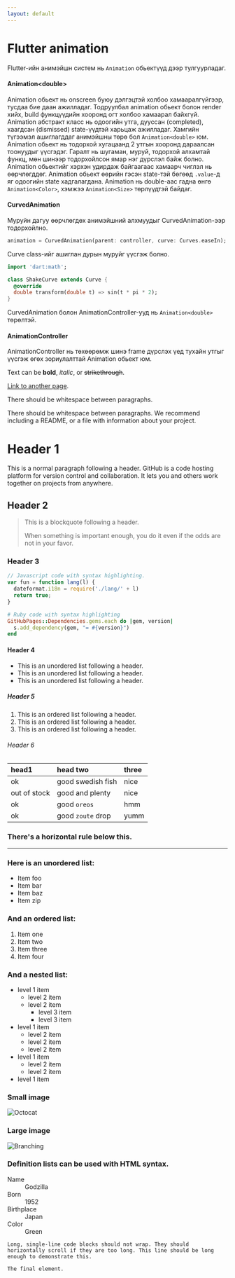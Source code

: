 ```yaml
---
layout: default
---
```


# Flutter animation
Flutter-ийн анимэйшн систем нь `Animation` обьектүүд дээр тулгуурладаг.
#### Animation&lt;double&gt;
Animation обьект нь onscreen буюу дэлгэцтэй холбоо хамааралгүйгээр, тусдаа бие даан ажилладаг. Тодруулбал animation обьект болон render хийх, build функцүүдийн хооронд огт холбоо хамаарал байхгүй. Animation абстракт класс нь одоогийн утга, дууссан (completed), хаагдсан (dismissed) state-үүдтэй харьцаж ажилладаг. Хамгийн түгээмэл ашиглагддаг анимэйшны төрө бол `Animation<double>` юм. Animation обьект нь тодорхой хугацаанд 2 утгын хооронд дараалсан тоонуудыг үүсгэдэг. Гаралт нь шугаман, муруй, тодорхой алхамтай функц, мөн шинээр тодорхойлсон ямар нэг дүрслэл байж болно. Animation обьектийг хэрхэн удирдаж байгаагаас хамаарч чиглэл нь өөрчлөгддөг. Animation обьект өөрийн гэсэн state-тэй бөгөөд `.value`-д яг одоогийн state хадгалагдана. Animation нь double-аас гадна өнгө `Animation<Color>`, хэмжээ `Animation<Size>` төрлүүдтэй байдаг.
#### Curved­Animation
Муруйн дагуу өөрчлөгдөх анимэйшний алхмуудыг CurvedAnimation-ээр тодорхойлно. 
```dart
animation = CurvedAnimation(parent: controller, curve: Curves.easeIn);
```
Curve class-ийг ашиглан дурын муруйг үүсгэж болно.
```dart
import 'dart:math';

class ShakeCurve extends Curve {
  @override
  double transform(double t) => sin(t * pi * 2);
}
```
CurvedAnimation болон AnimationController-ууд нь `Animation<double>` төрөлтэй.
#### AnimationController
AnimationController нь төхөөрөмж шинэ frame дүрслэх үед тухайн утгыг үүсгэж өгөх зориулалттай Animation обьект юм.









Text can be **bold**, _italic_, or ~~strikethrough~~.

[Link to another page](./another-page.html).

There should be whitespace between paragraphs.

There should be whitespace between paragraphs. We recommend including a README, or a file with information about your project.

# Header 1

This is a normal paragraph following a header. GitHub is a code hosting platform for version control and collaboration. It lets you and others work together on projects from anywhere.

## Header 2

> This is a blockquote following a header.
>
> When something is important enough, you do it even if the odds are not in your favor.

### Header 3

```js
// Javascript code with syntax highlighting.
var fun = function lang(l) {
  dateformat.i18n = require('./lang/' + l)
  return true;
}
```

```ruby
# Ruby code with syntax highlighting
GitHubPages::Dependencies.gems.each do |gem, version|
  s.add_dependency(gem, "= #{version}")
end
```

#### Header 4

*   This is an unordered list following a header.
*   This is an unordered list following a header.
*   This is an unordered list following a header.

##### Header 5

1.  This is an ordered list following a header.
2.  This is an ordered list following a header.
3.  This is an ordered list following a header.

###### Header 6

| head1        | head two          | three |
|:-------------|:------------------|:------|
| ok           | good swedish fish | nice  |
| out of stock | good and plenty   | nice  |
| ok           | good `oreos`      | hmm   |
| ok           | good `zoute` drop | yumm  |

### There's a horizontal rule below this.

* * *

### Here is an unordered list:

*   Item foo
*   Item bar
*   Item baz
*   Item zip

### And an ordered list:

1.  Item one
1.  Item two
1.  Item three
1.  Item four

### And a nested list:

- level 1 item
  - level 2 item
  - level 2 item
    - level 3 item
    - level 3 item
- level 1 item
  - level 2 item
  - level 2 item
  - level 2 item
- level 1 item
  - level 2 item
  - level 2 item
- level 1 item

### Small image

![Octocat](https://github.githubassets.com/images/icons/emoji/octocat.png)

### Large image

![Branching](https://guides.github.com/activities/hello-world/branching.png)


### Definition lists can be used with HTML syntax.

<dl>
<dt>Name</dt>
<dd>Godzilla</dd>
<dt>Born</dt>
<dd>1952</dd>
<dt>Birthplace</dt>
<dd>Japan</dd>
<dt>Color</dt>
<dd>Green</dd>
</dl>

```
Long, single-line code blocks should not wrap. They should horizontally scroll if they are too long. This line should be long enough to demonstrate this.
```

```
The final element.
```

